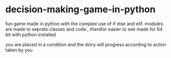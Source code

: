 # decision-making-game-in-python

fun game made in python with the complex use of if else and elif.
modules are made to seprate classes and code , therefor easier to see
made for 64 bit with python installed


you are placed in a condition and the story will progress according to action taken by you
